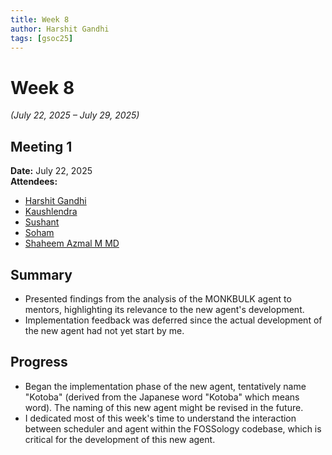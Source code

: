 ```yaml
---
title: Week 8
author: Harshit Gandhi
tags: [gsoc25]
---
```


<!--
SPDX-License-Identifier: CC-BY-SA-4.0
SPDX-FileCopyrightText: 2025 Harshit Gandhi <gandhiharshit716@gmail.com>
-->

# Week 8

_(July 22, 2025 – July 29, 2025)_

## Meeting 1

**Date:** July 22, 2025  
**Attendees:**

- [Harshit Gandhi](https://github.com/harshitg927)
- [Kaushlendra](https://github.com/Kaushl2208)
- [Sushant](https://github.com/its-sushant)
- [Soham](https://github.com/soham4abc)
- [Shaheem Azmal M MD](https://github.com/shaheemazmalmmd)

## Summary

- Presented findings from the analysis of the MONKBULK agent to mentors, highlighting its relevance to the new agent's development. 
- Implementation feedback was deferred since the actual development of the new agent had not yet start by me. 

## Progress

- Began the implementation phase of the new agent, tentatively name "Kotoba" (derived from the Japanese word "Kotoba" which means word). The naming of this new agent might be revised in the future.
- I dedicated most of this week's time to understand the interaction between scheduler and agent within the FOSSology codebase, which is critical for the development of this new agent. 